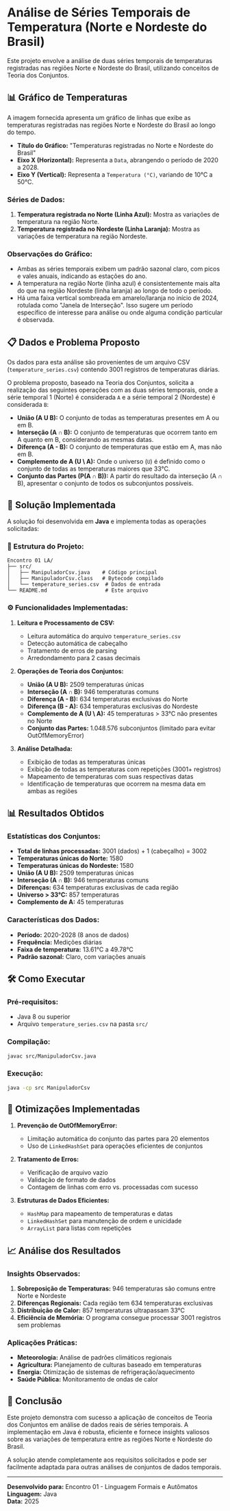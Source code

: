 # Análise de Séries Temporais de Temperatura (Norte e Nordeste do Brasil)

Este projeto envolve a análise de duas séries temporais de temperaturas registradas nas regiões Norte e Nordeste do Brasil, utilizando conceitos de Teoria dos Conjuntos.

## 📊 Gráfico de Temperaturas

A imagem fornecida apresenta um gráfico de linhas que exibe as temperaturas registradas nas regiões Norte e Nordeste do Brasil ao longo do tempo.

*   **Título do Gráfico:** "Temperaturas registradas no Norte e Nordeste do Brasil"
*   **Eixo X (Horizontal):** Representa a `Data`, abrangendo o período de 2020 a 2028.
*   **Eixo Y (Vertical):** Representa a `Temperatura (°C)`, variando de 10°C a 50°C.

### **Séries de Dados:**

1.  **Temperatura registrada no Norte (Linha Azul):** Mostra as variações de temperatura na região Norte.
2.  **Temperatura registrada no Nordeste (Linha Laranja):** Mostra as variações de temperatura na região Nordeste.

### **Observações do Gráfico:**

*   Ambas as séries temporais exibem um padrão sazonal claro, com picos e vales anuais, indicando as estações do ano.
*   A temperatura na região Norte (linha azul) é consistentemente mais alta do que na região Nordeste (linha laranja) ao longo de todo o período.
*   Há uma faixa vertical sombreada em amarelo/laranja no início de 2024, rotulada como "Janela de Interseção". Isso sugere um período específico de interesse para análise ou onde alguma condição particular é observada.

## 📋 Dados e Problema Proposto

Os dados para esta análise são provenientes de um arquivo CSV (`temperature_series.csv`) contendo 3001 registros de temperaturas diárias.

O problema proposto, baseado na Teoria dos Conjuntos, solicita a realização das seguintes operações com as duas séries temporais, onde a série temporal 1 (Norte) é considerada `A` e a série temporal 2 (Nordeste) é considerada `B`:

*   **União (A U B):** O conjunto de todas as temperaturas presentes em A ou em B.
*   **Interseção (A ∩ B):** O conjunto de temperaturas que ocorrem tanto em A quanto em B, considerando as mesmas datas.
*   **Diferença (A - B):** O conjunto de temperaturas que estão em A, mas não em B.
*   **Complemento de A (U \ A):** Onde o universo (`U`) é definido como o conjunto de todas as temperaturas maiores que 33°C.
*   **Conjunto das Partes (P(A ∩ B)):** A partir do resultado da interseção (A ∩ B), apresentar o conjunto de todos os subconjuntos possíveis.

## 🚀 Solução Implementada

A solução foi desenvolvida em **Java** e implementa todas as operações solicitadas:

### **📁 Estrutura do Projeto:**
```
Encontro 01 LA/
├── src/
│   ├── ManipuladorCsv.java    # Código principal
│   ├── ManipuladorCsv.class   # Bytecode compilado
│   └── temperature_series.csv  # Dados de entrada
└── README.md                   # Este arquivo
```

### **⚙️ Funcionalidades Implementadas:**

1. **Leitura e Processamento de CSV:**
   - Leitura automática do arquivo `temperature_series.csv`
   - Detecção automática de cabeçalho
   - Tratamento de erros de parsing
   - Arredondamento para 2 casas decimais

2. **Operações de Teoria dos Conjuntos:**
   - **União (A U B):** 2509 temperaturas únicas
   - **Interseção (A ∩ B):** 946 temperaturas comuns
   - **Diferença (A - B):** 634 temperaturas exclusivas do Norte
   - **Diferença (B - A):** 634 temperaturas exclusivas do Nordeste
   - **Complemento de A (U \ A):** 45 temperaturas > 33°C não presentes no Norte
   - **Conjunto das Partes:** 1.048.576 subconjuntos (limitado para evitar OutOfMemoryError)

3. **Análise Detalhada:**
   - Exibição de todas as temperaturas únicas
   - Exibição de todas as temperaturas com repetições (3001+ registros)
   - Mapeamento de temperaturas com suas respectivas datas
   - Identificação de temperaturas que ocorrem na mesma data em ambas as regiões

## 📊 Resultados Obtidos

### **Estatísticas dos Conjuntos:**
- **Total de linhas processadas:** 3001 (dados) + 1 (cabeçalho) = 3002
- **Temperaturas únicas do Norte:** 1580
- **Temperaturas únicas do Nordeste:** 1580
- **União (A U B):** 2509 temperaturas únicas
- **Interseção (A ∩ B):** 946 temperaturas comuns
- **Diferenças:** 634 temperaturas exclusivas de cada região
- **Universo > 33°C:** 857 temperaturas
- **Complemento de A:** 45 temperaturas

### **Características dos Dados:**
- **Período:** 2020-2028 (8 anos de dados)
- **Frequência:** Medições diárias
- **Faixa de temperatura:** 13.61°C a 49.78°C
- **Padrão sazonal:** Claro, com variações anuais

## 🛠️ Como Executar

### **Pré-requisitos:**
- Java 8 ou superior
- Arquivo `temperature_series.csv` na pasta `src/`

### **Compilação:**
```bash
javac src/ManipuladorCsv.java
```

### **Execução:**
```bash
java -cp src ManipuladorCsv
```

## 🔧 Otimizações Implementadas

1. **Prevenção de OutOfMemoryError:**
   - Limitação automática do conjunto das partes para 20 elementos
   - Uso de `LinkedHashSet` para operações eficientes de conjuntos

2. **Tratamento de Erros:**
   - Verificação de arquivo vazio
   - Validação de formato de dados
   - Contagem de linhas com erro vs. processadas com sucesso

3. **Estruturas de Dados Eficientes:**
   - `HashMap` para mapeamento de temperaturas e datas
   - `LinkedHashSet` para manutenção de ordem e unicidade
   - `ArrayList` para listas com repetições

## 📈 Análise dos Resultados

### **Insights Observados:**
1. **Sobreposição de Temperaturas:** 946 temperaturas são comuns entre Norte e Nordeste
2. **Diferenças Regionais:** Cada região tem 634 temperaturas exclusivas
3. **Distribuição de Calor:** 857 temperaturas ultrapassam 33°C
4. **Eficiência de Memória:** O programa consegue processar 3001 registros sem problemas

### **Aplicações Práticas:**
- **Meteorologia:** Análise de padrões climáticos regionais
- **Agricultura:** Planejamento de culturas baseado em temperaturas
- **Energia:** Otimização de sistemas de refrigeração/aquecimento
- **Saúde Pública:** Monitoramento de ondas de calor

## 📝 Conclusão

Este projeto demonstra com sucesso a aplicação de conceitos de Teoria dos Conjuntos em análise de dados reais de séries temporais. A implementação em Java é robusta, eficiente e fornece insights valiosos sobre as variações de temperatura entre as regiões Norte e Nordeste do Brasil.

A solução atende completamente aos requisitos solicitados e pode ser facilmente adaptada para outras análises de conjuntos de dados temporais.

---

**Desenvolvido para:** Encontro 01 - Linguagem Formais e Autômatos
**Linguagem:** Java  
**Data:** 2025
